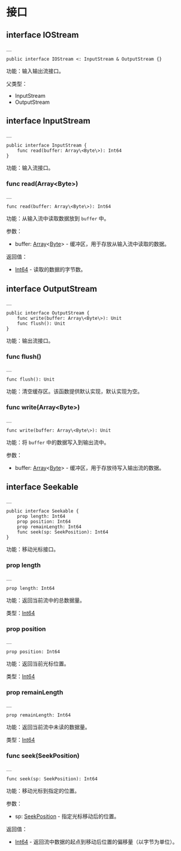 
# 接口

## interface IOStream
    
    __
    
    public interface IOStream <: InputStream & OutputStream {}
    
功能：输入输出流接口。

父类型：

  * InputStream
  * OutputStream

## interface InputStream
    
    __
    
    public interface InputStream {
        func read(buffer: Array\<Byte\>): Int64
    }
    
功能：输入流接口。

### func read\(Array\<Byte\>\)
    
    __
    
    func read(buffer: Array\<Byte\>): Int64
    
功能：从输入流中读取数据放到 `buffer` 中。

参数：

  * buffer: [Array](https://docs.cangjie-lang.cn/docs/1.0.1/libs/std/core/core_package_api/core_package_structs.html#struct-arrayt)<[Byte](https://docs.cangjie-lang.cn/docs/1.0.1/libs/std/core/core_package_api/core_package_types.html#type-byte)> \- 缓冲区，用于存放从输入流中读取的数据。

返回值：

  * [Int64](https://docs.cangjie-lang.cn/docs/1.0.1/libs/std/core/core_package_api/core_package_intrinsics.html#int64) \- 读取的数据的字节数。

## interface OutputStream
    
    __
    
    public interface OutputStream {
        func write(buffer: Array\<Byte\>): Unit
        func flush(): Unit
    }
    
功能：输出流接口。

### func flush\(\)
    
    __
    
    func flush(): Unit
    
功能：清空缓存区。该函数提供默认实现，默认实现为空。

### func write\(Array\<Byte\>\)
    
    __
    
    func write(buffer: Array\<Byte\>): Unit
    
功能：将 `buffer` 中的数据写入到输出流中。

参数：

  * buffer: [Array](https://docs.cangjie-lang.cn/docs/1.0.1/libs/std/core/core_package_api/core_package_structs.html#struct-arrayt)<[Byte](https://docs.cangjie-lang.cn/docs/1.0.1/libs/std/core/core_package_api/core_package_types.html#type-byte)> \- 缓冲区，用于存放待写入输出流的数据。

## interface Seekable
    
    __
    
    public interface Seekable {
        prop length: Int64
        prop position: Int64
        prop remainLength: Int64
        func seek(sp: SeekPosition): Int64
    }
    
功能：移动光标接口。

### prop length
    
    __
    
    prop length: Int64
    
功能：返回当前流中的总数据量。

类型：[Int64](https://docs.cangjie-lang.cn/docs/1.0.1/libs/std/core/core_package_api/core_package_intrinsics.html#int64)

### prop position
    
    __
    
    prop position: Int64
    
功能：返回当前光标位置。

类型：[Int64](https://docs.cangjie-lang.cn/docs/1.0.1/libs/std/core/core_package_api/core_package_intrinsics.html#int64)

### prop remainLength
    
    __
    
    prop remainLength: Int64
    
功能：返回当前流中未读的数据量。

类型：[Int64](https://docs.cangjie-lang.cn/docs/1.0.1/libs/std/core/core_package_api/core_package_intrinsics.html#int64)

### func seek\(SeekPosition\)
    
    __
    
    func seek(sp: SeekPosition): Int64
    
功能：移动光标到指定的位置。

参数：

  * sp: [SeekPosition](https://docs.cangjie-lang.cn/docs/1.0.1/libs/std/io/io_package_api/io_package_enums.html#enum-seekposition) \- 指定光标移动后的位置。

返回值：

  * [Int64](https://docs.cangjie-lang.cn/docs/1.0.1/libs/std/core/core_package_api/core_package_intrinsics.html#int64) \- 返回流中数据的起点到移动后位置的偏移量（以字节为单位）。